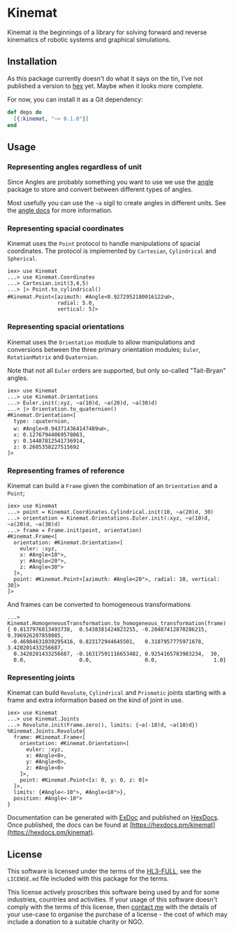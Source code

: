 # Kinemat

Kinemat is the beginnings of a library for solving forward and reverse
kinematics of robotic systems and graphical simulations.

## Installation

As this package currently doesn't do what it says on the tin, I've not
published a version to [hex](https://hex.pm) yet. Maybe when it looks
more complete.

For now, you can install it as a Git dependency:

```elixir
def deps do
  [{:kinemat, "~> 0.1.0"}]
end
```

## Usage

### Representing angles regardless of unit

Since Angles are probably something you want to use we use the
[angle](https://hex.pm/packages/angle) package to store and convert between
different types of angles.

Most usefully you can use the `~a` sigil to create angles in different units.
See the [angle docs](https://hexdocs.pm/angle/api-reference.html) for more
information.

### Representing spacial coordinates

Kinemat uses the `Point` protocol to handle manipulations of spacial
coordinates.  The protocol is implemented by `Cartesian`, `Cylindrical` and
`Spherical`.

    iex> use Kinemat
    ...> use Kinemat.Coordinates
    ...> Cartesian.init(3,4,5)
    ...> |> Point.to_cylindrical()
    #Kinemat.Point<[azimuth: #Angle<0.9272952180016122㎭>,
                    radial: 5.0,
                    vertical: 5]>

### Representing spacial orientations

Kinemat uses the `Orientation` module to allow manipulations and conversions
between the three primary orientation modules; `Euler`, `RotationMatrix` and
`Quaternion`.

Note that not all `Euler` orders are supported, but only so-called "Tait-Bryan"
angles.

    iex> use Kinemat
    ...> use Kinemat.Orientations
    ...> Euler.init(:xyz, ~a(10)d, ~a(20)d, ~a(30)d)
    ...> |> Orientation.to_quaternion()
    #Kinemat.Orientation<[
      type: :quaternion,
      w: #Angle<0.943714364147489㎭>,
      x: 0.12767944069578063,
      y: 0.14487812541736914,
      z: 0.2685358227515692
    ]>

### Representing frames of reference

Kinemat can build a `Frame` given the combination of an `Orientation` and a `Point`;

    iex> use Kinemat
    ...> point = Kinemat.Coordinates.Cylindrical.init(10, ~a(20)d, 30)
    ...> orientation = Kinemat.Orientations.Euler.init(:xyz, ~a(10)d, ~a(20)d, ~a(30)d)
    ...> frame = Frame.init(point, orientation)
    #Kinemat.Frame<[
      orientation: #Kinemat.Orientation<[
        euler: :xyz,
        x: #Angle<10°>,
        y: #Angle<20°>,
        z: #Angle<30°>
      ]>,
      point: #Kinemat.Point<[azimuth: #Angle<20°>, radial: 10, vertical: 30]>
    ]>

And frames can be converted to homogeneous transformations

    ...> Kinemat.HomogeneousTransformation.to_homogeneous_transformation(frame)
    { 0.8137976813493738,  0.5438381424823255, -0.20487412870286215,  9.396926207859085,
     -0.46984631039295416, 0.823172944645501,   0.3187957775971678,   3.420201433256687,
      0.3420201433256687, -0.16317591116653482, 0.9254165783983234,  30,
      0.0,                 0.0,                 0.0,                  1.0}

### Representing joints

Kinemat can build `Revolute`, `Cylindrical` and `Prismatic` joints starting
with a frame and extra information based on the kind of joint in use.

    iex> use Kinemat
    ...> use Kinemat.Joints
    ...> Revolute.init(Frame.zero(), limits: {~a(-10)d, ~a(10)d})
    %Kinemat.Joints.Revolute{
      frame: #Kinemat.Frame<[
        orientation: #Kinemat.Orientation<[
          euler: :xyz,
          x: #Angle<0>,
          y: #Angle<0>,
          z: #Angle<0>
        ]>,
        point: #Kinemat.Point<[x: 0, y: 0, z: 0]>
      ]>,
      limits: {#Angle<-10°>, #Angle<10°>},
      position: #Angle<-10°>
    }

Documentation can be generated with [ExDoc](https://github.com/elixir-lang/ex_doc)
and published on [HexDocs](https://hexdocs.pm). Once published, the docs can
be found at [https://hexdocs.pm/kinemat](https://hexdocs.pm/kinemat).

## License

This software is licensed under the terms of the
[HL3-FULL](https://firstdonoharm.dev), see the `LICENSE.md` file included with
this package for the terms.

This license actively proscribes this software being used by and for some
industries, countries and activities.  If your usage of this software doesn't
comply with the terms of this license, then [contact me](mailto:james@harton.nz)
with the details of your use-case to organise the purchase of a license - the
cost of which may include a donation to a suitable charity or NGO.
